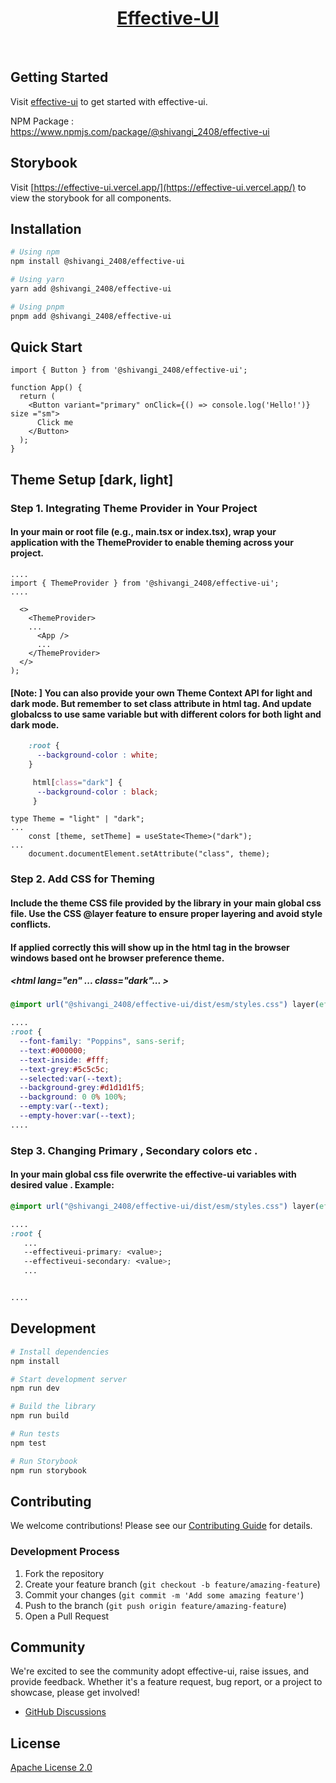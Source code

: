 <p align="center">
  <a href="https://www.npmjs.com/package/@shivangi_2408/effective-ui">
      <h1 align="center">Effective-UI</h1>
  </a>
</p>
</br>



## Getting Started

Visit <a aria-label="effective-ui learn" href="https://github.com/shivi2408/effective-ui">effective-ui</a> to get started with effective-ui.

NPM Package : https://www.npmjs.com/package/@shivangi_2408/effective-ui

## Storybook

Visit [https://effective-ui.vercel.app/](https://effective-ui.vercel.app/) to view the storybook for all components.


## Installation

```bash
# Using npm
npm install @shivangi_2408/effective-ui

# Using yarn
yarn add @shivangi_2408/effective-ui

# Using pnpm
pnpm add @shivangi_2408/effective-ui
```

## Quick Start

```tsx
import { Button } from '@shivangi_2408/effective-ui';

function App() {
  return (
    <Button variant="primary" onClick={() => console.log('Hello!')} size ="sm">
      Click me
    </Button>
  );
}
```

## Theme Setup [dark, light]

### Step 1. Integrating Theme Provider in Your Project

#### In your main or root file (e.g., main.tsx or index.tsx), wrap your application with the ThemeProvider to enable theming across your project.

```tsx
....
import { ThemeProvider } from '@shivangi_2408/effective-ui';
....

  <>
    <ThemeProvider>
    ...
      <App />
      ...
    </ThemeProvider>
  </>
);

```
#### [Note: ] You can also provide your own Theme Context API for light and dark mode. But remember to set class attribute in html tag. And update globalcss to use same variable but with different colors for both light and dark mode.
```css
    :root {
      --background-color : white;
    }

     html[class="dark"] {
      --background-color : black;
     }
```

```tsx
type Theme = "light" | "dark";
...
    const [theme, setTheme] = useState<Theme>("dark");
...
    document.documentElement.setAttribute("class", theme);
```

### Step 2. Add CSS for Theming
#### Include the theme CSS file provided by the library in your main global css file. Use the CSS @layer feature to ensure proper layering and avoid style conflicts.
#### If applied correctly this will show up in the html tag in the browser windows based ont he browser preference theme.
##### <html lang="en" ...  class="dark"... >
```css
@import url("@shivangi_2408/effective-ui/dist/esm/styles.css") layer(effective-ui);

....
:root {
  --font-family: "Poppins", sans-serif;
  --text:#000000;
  --text-inside: #fff;
  --text-grey:#5c5c5c;
  --selected:var(--text);
  --background-grey:#d1d1d1f5;
  --background: 0 0% 100%;
  --empty:var(--text);
  --empty-hover:var(--text);
....

```
### Step 3. Changing Primary , Secondary colors etc . 
#### In your main global css file overwrite the effective-ui variables with desired value . Example:
```css
@import url("@shivangi_2408/effective-ui/dist/esm/styles.css") layer(effective-ui);

....
:root {
   ...
   --effectiveui-primary: <value>;
   --effectiveui-secondary: <value>;
   ...


....

```
## Development

```bash
# Install dependencies
npm install

# Start development server
npm run dev

# Build the library
npm run build

# Run tests
npm test

# Run Storybook
npm run storybook
```

## Contributing

We welcome contributions! Please see our [Contributing Guide](CONTRIBUTING.md) for details.

### Development Process

1. Fork the repository
2. Create your feature branch (`git checkout -b feature/amazing-feature`)
3. Commit your changes (`git commit -m 'Add some amazing feature'`)
4. Push to the branch (`git push origin feature/amazing-feature`)
5. Open a Pull Request

## Community

We're excited to see the community adopt effective-ui, raise issues, and provide feedback.
Whether it's a feature request, bug report, or a project to showcase, please get involved!
- [GitHub Discussions](https://github.com/effective-ui/effective-ui/discussions)


## License

[Apache License 2.0](https://github.com/shivi2408/effective-ui/blob/main/LICENSE)
